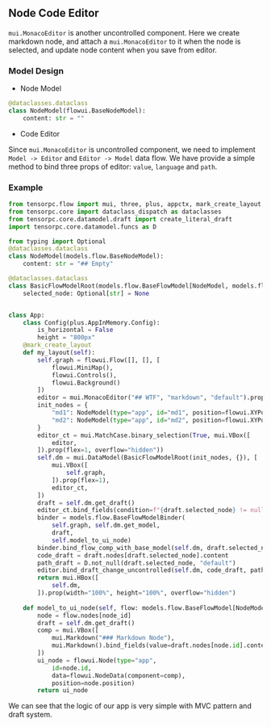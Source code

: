 ## Node Code Editor

`mui.MonacoEditor` is another uncontrolled component. Here we create markdown node, and attach a `mui.MonacoEditor` to it when the node is selected, and update node content when you save from editor.

### Model Design

* Node Model

```py
@dataclasses.dataclass
class NodeModel(flowui.BaseNodeModel):
    content: str = ""
```

* Code Editor

Since `mui.MonacoEditor` is uncontrolled component, we need to implement 
`Model -> Editor` and `Editor -> Model` data flow. We have provide a simple method to bind three props of editor: `value`, `language` and `path`.


### Example

```Python
from tensorpc.flow import mui, three, plus, appctx, mark_create_layout, flowui, models
from tensorpc.core import dataclass_dispatch as dataclasses
from tensorpc.core.datamodel.draft import create_literal_draft
import tensorpc.core.datamodel.funcs as D

from typing import Optional
@dataclasses.dataclass
class NodeModel(models.flow.BaseNodeModel):
    content: str = "## Empty"

@dataclasses.dataclass
class BasicFlowModelRoot(models.flow.BaseFlowModel[NodeModel, models.flow.BaseEdgeModel]):
    selected_node: Optional[str] = None


class App:
    class Config(plus.AppInMemory.Config):
        is_horizontal = False
        height = "800px"
    @mark_create_layout
    def my_layout(self):
        self.graph = flowui.Flow([], [], [
            flowui.MiniMap(),
            flowui.Controls(),
            flowui.Background()
        ])
        editor = mui.MonacoEditor("## WTF", "markdown", "default").prop(flex=1, minHeight=0, minWidth=0)
        init_nodes = {
            "md1": NodeModel(type="app", id="md1", position=flowui.XYPosition(0, 0), content="## Click Me To Edit"),
            "md2": NodeModel(type="app", id="md2", position=flowui.XYPosition(0, 200), content="## Click Me To Edit"),
        }
        editor_ct = mui.MatchCase.binary_selection(True, mui.VBox([
            editor,
        ]).prop(flex=1, overflow="hidden"))
        self.dm = mui.DataModel(BasicFlowModelRoot(init_nodes, {}), [
            mui.VBox([
                self.graph,
            ]).prop(flex=1),
            editor_ct,
        ])
        draft = self.dm.get_draft()
        editor_ct.bind_fields(condition=f"{draft.selected_node} != null")
        binder = models.flow.BaseFlowModelBinder(
            self.graph, self.dm.get_model, 
            draft, 
            self.model_to_ui_node)
        binder.bind_flow_comp_with_base_model(self.dm, draft.selected_node)
        code_draft = draft.nodes[draft.selected_node].content
        path_draft = D.not_null(draft.selected_node, "default")
        editor.bind_draft_change_uncontrolled(self.dm, code_draft, path_draft=path_draft)
        return mui.HBox([
            self.dm,
        ]).prop(width="100%", height="100%", overflow="hidden")
    
    def model_to_ui_node(self, flow: models.flow.BaseFlowModel[NodeModel, models.flow.BaseEdgeModel], node_id: str):
        node = flow.nodes[node_id]
        draft = self.dm.get_draft()
        comp = mui.VBox([
            mui.Markdown("### Markdown Node"),
            mui.Markdown().bind_fields(value=draft.nodes[node.id].content).prop(emoji=True),
        ])
        ui_node = flowui.Node(type="app", 
            id=node.id, 
            data=flowui.NodeData(component=comp), 
            position=node.position)
        return ui_node

```

We can see that the logic of our app is very simple with MVC pattern and draft system.